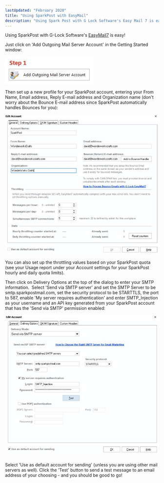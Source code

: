 ```yaml
---
lastUpdated: "February 2020"
title: "Using SparkPost with EasyMail"
description: "Using Spark Post with G Lock Software's Easy Mail 7 is easy Just click on Add Outgoing Mail Server Account in the Getting Started window Then set up a new profile for your Spark Post account entering your From Name Email address Reply E mail address and Organization name don't..."
---
```


Using SparkPost with G-Lock Software's [EasyMail7](http://easymail7.com) is easy!

Just click on 'Add Outgoing Mail Server Account' in the Getting Started window:

![](media/easy-mail/IRA_Dev_original.jpg)

Then set up a new profile for your SparkPost account, entering your From Name, Email address, Reply E-mail address and Organization name (don't worry about the Bounce E-mail address since SparkPost automatically handles Bounces for you):

![](media/easy-mail/IRA_Dev.jpg)

You can also set up the throttling values based on your SparkPost quota (see your Usage report under your Account settings for your SparkPost hourly and daily quota limits).

Then click on Delivery Options at the top of the dialog to enter your SMTP information.  Select 'Send via SMTP server' and set the SMTP Server to be smtp.sparkpostmail.com, set the security protocol to be STARTTLS, the port to 587, enable 'My server requires authentication' and enter SMTP_Injection as your username and an API key generated from your SparkPost account that has the 'Send via SMTP' permission enabled:

![](media/easy-mail/IRA_Dev-1.jpg)

Select 'Use as default account for sending' (unless you are using other mail servers as well). Click the 'Test' button to send a test message to an email address of your choosing - and you should be good to go!
